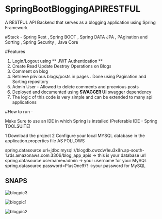 # SpringBootBloggingAPIRESTFUL
A RESTFUL API Backend that serves as a blogging application using Spring Framework



#Stack - Spring Rest , Spring BOOT , Spring DATA JPA , PAgination and Sorting , Spring Security , Java Core

#Features 
1. Login/Logout using ** JWT Authentication **
2. Create Read Update Destroy Operations on Blogs
3. Comment on blog
4. Retrieve privious blogs/posts in pages . Done using Pagination and Sorting repository
6. Admin User  - Allowed to delete comments  and proevious posts
7. Deployed and documented using **SWAGGER UI** swagger dependency
8. The logic of this code is very simple and can be extended to many api applications


#How to run - 

Make Sure to use an IDE in which Spring is installed (Preferable IDE - Spring TOOLSUITE)

1 Download the project 
2 Configure your local MYSQL database in the application.properties file AS FOLLOWS

spring.datasource.url=jdbc:mysql://blogdb.cwzdw1eu3x8n.ap-south-1.rds.amazonaws.com:3306/blog_app_apis          -> this is your database url
spring.datasource.username=admin                                                                                -> your username for your MySQL
spring.datasource.password=PlusOne97!                                                                            ->your password for MySQL




## SNAPS

![blogpic3](https://github.com/TechnoDiktator/SpringBootBloggingAPIRESTFUL/assets/99278069/4ade1393-c12c-4c68-b1bb-e111b9ec0ee4)

![blogpic1](https://github.com/TechnoDiktator/SpringBootBloggingAPIRESTFUL/assets/99278069/bb85cf56-df3f-4f69-b598-d70049b9b382)

![blogpic2](https://github.com/TechnoDiktator/SpringBootBloggingAPIRESTFUL/assets/99278069/c6ef7f83-31f0-451d-b28e-54858c81f3d5)


